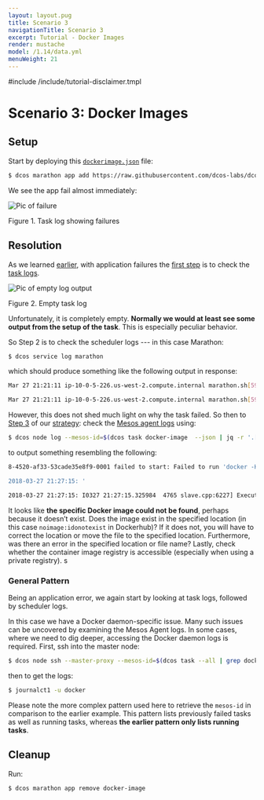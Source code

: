 ```yaml
---
layout: layout.pug
title: Scenario 3
navigationTitle: Scenario 3
excerpt: Tutorial - Docker Images
render: mustache
model: /1.14/data.yml
menuWeight: 21
---
```

#include /include/tutorial-disclaimer.tmpl

# Scenario 3: Docker Images

## Setup

Start by deploying this [`dockerimage.json`](https://raw.githubusercontent.com/dcos-labs/dcos-debugging/master/1.10/dockerimage.json) file:

```bash
$ dcos marathon app add https://raw.githubusercontent.com/dcos-labs/dcos-debugging/master/1.10/dockerimage.json
```

We see the app fail almost immediately:

![Pic of failure](https://mesosphere.com/wp-content/uploads/2018/04/pasted-image-0-17.png)

Figure 1. Task log showing failures

## Resolution

As we learned [earlier](/mesosphere/dcos/tutorials/dcos-debug/gen-strat/), with application failures the [first step](/mesosphere/dcos/tutorials/dcos-debug/gen-strat/#task-strat) is to check the [task logs](/mesosphere/dcos/tutorials/dcos-debug/tools/#task-logs).

![Pic of empty log output](https://mesosphere.com/wp-content/uploads/2018/04/pasted-image-0-18.png)

Figure 2. Empty task log

Unfortunately, it is completely empty. **Normally we would at least see some output from the setup of the task**. This is especially peculiar behavior.

So Step 2 is to check the scheduler logs --- in this case Marathon:

```bash
$ dcos service log marathon
```

which should produce something like the following output in response:

```bash
Mar 27 21:21:11 ip-10-0-5-226.us-west-2.compute.internal marathon.sh[5954]: [2018-03-27 21:21:11,297] INFO  Received status update for task docker-image.c4cdf565-3204-11e8-8a20-82358f3033d1: TASK_FAILED (

Mar 27 21:21:11 ip-10-0-5-226.us-west-2.compute.internal marathon.sh[5954]: ') (mesosphere.marathon.MarathonScheduler:Thread-1723)
```

However, this does not shed much light on why the task failed. So then to [Step 3](/mesosphere/dcos/tutorials/dcos-debug/gen-strat/#agent-strat) of our [strategy](/mesosphere/dcos/tutorials/dcos-debug/gen-strat/): check the [Mesos agent logs](/mesosphere/dcos/tutorials/dcos-debug/tools/#agent-logs) using:

```bash
$ dcos node log --mesos-id=$(dcos task docker-image  --json | jq -r '.[] | .slave_id') --lines=100
```

to output something resembling the following:

```bash
8-4520-af33-53cade35e8f9-0001 failed to start: Failed to run 'docker -H unix:///var/run/docker.sock pull noimage:idonotexist': exited with status 1; stderr='Error: image library/noimage:idonotexist not found

2018-03-27 21:27:15: '

2018-03-27 21:27:15: I0327 21:27:15.325984  4765 slave.cpp:6227] Executor 'docker-image.9dc468b5-3205-11e8-8a20-82358f3033d1' of framework 6512d7cc-b7f8-4520-af33-53cade35e8f9-0001 has terminated with unknown status
```

It looks like **the specific Docker image could not be found**, perhaps because it doesn’t exist. Does the image exist in the specified location (in this case `noimage:idonotexist` in Dockerhub)? If it does not, you will have to correct the location or move the file to the specified location. Furthermore, was there an error in the specified location or file name? Lastly, check whether the container image registry is accessible (especially when using a private registry).
s
### General Pattern

Being an application error, we again start by looking at task logs, followed by scheduler logs.

In this case we have a Docker daemon-specific issue. Many such issues can be uncovered by examining the Mesos Agent logs. In some cases, where we need to dig deeper, accessing the Docker daemon logs is required. First, ssh into the master node:

```bash
$ dcos node ssh --master-proxy --mesos-id=$(dcos task --all | grep docker-image | head -n1 | awk '{print $6}')
```

then to get the logs:

```bash
$ journalct1 -u docker
```

Please note the more complex pattern used here to retrieve the `mesos-id` in comparison to the earlier example. This pattern lists previously failed tasks as well as running tasks, whereas **the earlier pattern only lists running tasks**.

## Cleanup

Run:

```bash
$ dcos marathon app remove docker-image
```
